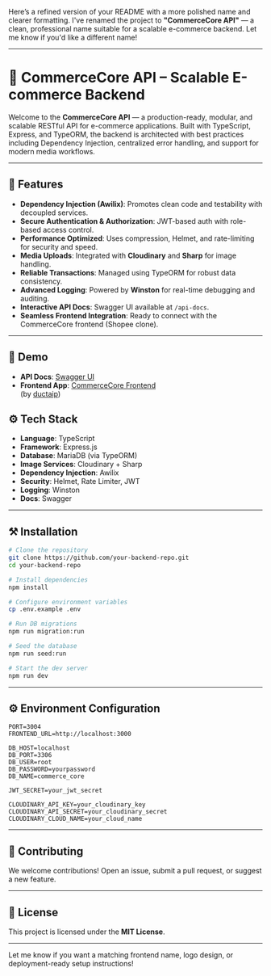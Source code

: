 Here’s a refined version of your README with a more polished name and clearer formatting. I've renamed the project to **"CommerceCore API"** — a clean, professional name suitable for a scalable e-commerce backend. Let me know if you'd like a different name!

---

# 🛒 CommerceCore API – Scalable E-commerce Backend


Welcome to the **CommerceCore API** — a production-ready, modular, and scalable RESTful API for e-commerce applications. Built with TypeScript, Express, and TypeORM, the backend is architected with best practices including Dependency Injection, centralized error handling, and support for modern media workflows.

---

## 🚀 Features

- **Dependency Injection (Awilix)**: Promotes clean code and testability with decoupled services.
- **Secure Authentication & Authorization**: JWT-based auth with role-based access control.
- **Performance Optimized**: Uses compression, Helmet, and rate-limiting for security and speed.
- **Media Uploads**: Integrated with **Cloudinary** and **Sharp** for image handling.
- **Reliable Transactions**: Managed using TypeORM for robust data consistency.
- **Advanced Logging**: Powered by **Winston** for real-time debugging and auditing.
- **Interactive API Docs**: Swagger UI available at `/api-docs`.
- **Seamless Frontend Integration**: Ready to connect with the CommerceCore frontend (Shopee clone).

---

## 🔗 Demo

- **API Docs**: [Swagger UI](https://shopee-clone-be.onrender.com/api-docs)
- **Frontend App**: [CommerceCore Frontend](https://shopee-reactjs-zeta.vercel.app/)  
  (by [ductaip](https://github.com/CNTT-UTH/Shopee-Clone-FE))



## ⚙️ Tech Stack

- **Language**: TypeScript  
- **Framework**: Express.js  
- **Database**: MariaDB (via TypeORM)  
- **Image Services**: Cloudinary + Sharp  
- **Dependency Injection**: Awilix  
- **Security**: Helmet, Rate Limiter, JWT  
- **Logging**: Winston  
- **Docs**: Swagger

---

## ⚒ Installation

```bash
# Clone the repository
git clone https://github.com/your-backend-repo.git
cd your-backend-repo

# Install dependencies
npm install

# Configure environment variables
cp .env.example .env

# Run DB migrations
npm run migration:run

# Seed the database
npm run seed:run

# Start the dev server
npm run dev
```

---

## ⚙️ Environment Configuration

```env
PORT=3004
FRONTEND_URL=http://localhost:3000

DB_HOST=localhost
DB_PORT=3306
DB_USER=root
DB_PASSWORD=yourpassword
DB_NAME=commerce_core

JWT_SECRET=your_jwt_secret

CLOUDINARY_API_KEY=your_cloudinary_key
CLOUDINARY_API_SECRET=your_cloudinary_secret
CLOUDINARY_CLOUD_NAME=your_cloud_name
```

---

## 🤝 Contributing

We welcome contributions! Open an issue, submit a pull request, or suggest a new feature.

---

## 📄 License

This project is licensed under the **MIT License**.

---

Let me know if you want a matching frontend name, logo design, or deployment-ready setup instructions!
